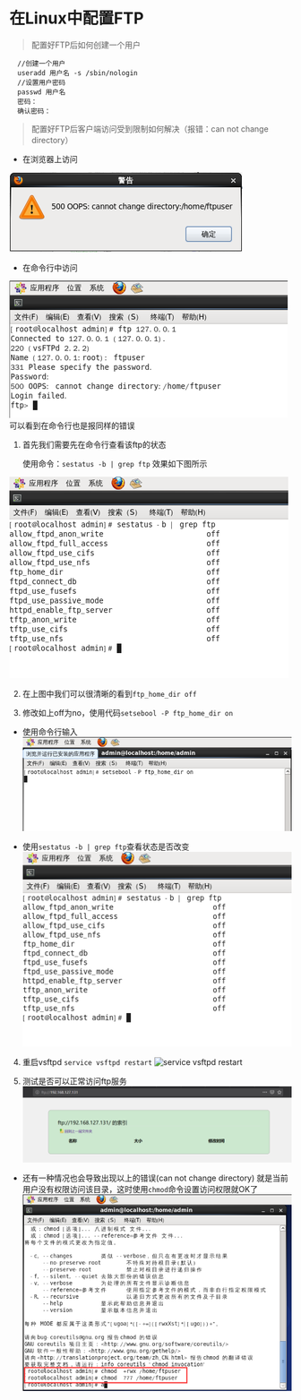 # 在Linux中配置FTP
> 配置好FTP后如何创建一个用户
```
  //创建一个用户
  useradd 用户名 -s /sbin/nologin
  //设置用户密码
  passwd 用户名
  密码：
  确认密码：
```

> 配置好FTP后客户端访问受到限制如何解决（报错：can not change directory）
* 在浏览器上访问

<img src="img/error01.png"/>

* 在命令行中访问

<img src="img/error02.png"/>
可以看到在命令行也是报同样的错误

1. 首先我们需要先在命令行查看该ftp的状态

    使用命令：`sestatus -b | grep ftp` 效果如下图所示

![ftp状态](img/ftpstatus.png)

2. 在上图中我们可以很清晰的看到`ftp_home_dir off`

3. 修改如上off为no，使用代码`setsebool -P ftp_home_dir on`

 * 使用命令行输入
![setsebool](img/setsebool.png) 

 * 使用`sestatus -b | grep ftp`查看状态是否改变
 ![使用sestatus -b | grep ftp查看转态](img/ftpstatus.png)

 4. 重启vsftpd `service vsftpd restart`
 ![service vsftpd restart](img/restart_ftp.png)

 5. 测试是否可以正常访问ftp服务
 ![ftp访问](img/ftp.png)

* 还有一种情况也会导致出现以上的错误(can not change directory) 就是当前用户没有权限访问该目录，这时使用`chmod`命令设置访问权限就OK了
![设置访问权限](img/chmod.png)
